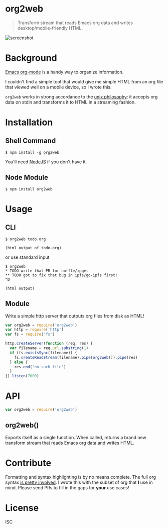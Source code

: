 # org2web

> Transform stream that reads Emacs org data and writes desktop/mobile-friendly HTML.

![screenshot](https://github.com/noffle/noffle.github.io/raw/master/screenshots/org2web.png)


# Background

[Emacs org-mode](http://orgmode.org/) is a handy way to organize information.

I couldn't find a simple tool that would give me simple HTML from an org file
that viewed well on a mobile device, so I wrote this.

`org2web` works in strong accordance to the [unix
philosophy](https://en.wikipedia.org/wiki/Unix_philosophy): it accepts org data
on stdin and transforms it to HTML in a streaming fashion.


# Installation

## Shell Command

```
$ npm install -g org2web
```

You'll need [NodeJS](https://nodejs.org/en/) if you don't have it.


## Node Module

```
$ npm install org2web
```

# Usage

## CLI

```
$ org2web todo.org

(html output of todo.org)
```

or use standard input

```
$ org2web
* TODO write that PR for noffle/ipget
** TODO got to fix that bug in ipfs/go-ipfs first!
^D

(html output)
```

## Module

Write a simple http server that outputs org files from disk as HTML!

```js
var org2web = require('org2web')
var http = require('http')
var fs = require('fs')

http.createServer(function (req, res) {
  var filename = req.url.substring(1)
  if (fs.existsSync(filename)) {
    fs.createReadStream(filename).pipe(org2web()).pipe(res)
  } else {
    res.end('no such file')
  }
}).listen(7000)
```

# API

```js
var org2web = require('org2web')
```

## org2web()

Exports itself as a single function. When called, returns a brand new transform
stream that reads Emacs org data and writes HTML.


# Contribute

Formatting and syntax highlighting is by no means complete. The full org syntax
[is pretty involved](http://orgmode.org/worg/dev/org-syntax.html). I wrote this
with the subset of org that **I** use in mind. Please send PRs to fill in the
gaps for **your** use cases!


# License

ISC
